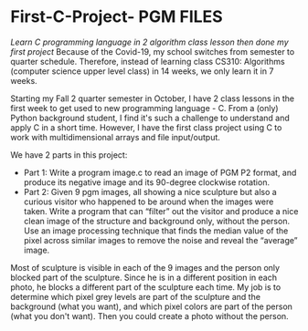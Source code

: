 # First-C-Project- PGM FILES
_Learn C programming language in 2 algorithm class lesson then done my first project_
Because of the Covid-19, my school switches from semester to quarter schedule. Therefore, instead of learning class CS310: Algorithms (computer science upper level class) in 14 weeks, we only learn it in 7 weeks. 

Starting my Fall 2 quarter semester in October, I have 2 class lessons in the first week to get used to new programming language - C. From a (only) Python background student, I find it's such a challenge to understand and apply C in a short time. However, I have the first class project using C to work with multidimensional arrays and file input/output.

We have 2 parts in this project:
+ Part 1:
Write a program image.c to read an image of PGM P2 format, and produce its
negative image and its 90-degree clockwise rotation.
+ Part 2: 
Given 9 pgm images, all showing a nice sculpture but also a curious
visitor who happened to be around when the images were taken. Write a program
that can “filter” out the visitor and produce a nice clean image of the structure and
background only, without the person. Use an image processing technique that finds the median value of the pixel across similar images to remove the noise and reveal the “average” image.

Most of sculpture is visible in each of the 9 images and the person only blocked part of the sculpture. Since he is in a different position in each photo, he blocks a different part of the sculpture each time. My job is to determine which pixel grey levels are part of the
sculpture and the background (what you want), and which pixel colors are part of the person (what you don't want). Then you could create a photo without the person. 
